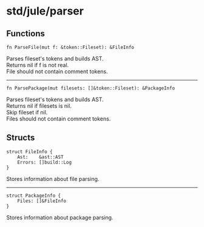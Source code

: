 # std/jule/parser

## Functions
```jule
fn ParseFile(mut f: &token::Fileset): &FileInfo
```
Parses fileset's tokens and builds AST.\
Returns nil if f is not real. \
File should not contain comment tokens.

---

```jule
fn ParsePackage(mut filesets: []&token::Fileset): &PackageInfo
```
Parses fileset's tokens and builds AST.\
Returns nil if filesets is nil.\
Skip fileset if nil. \
Files should not contain comment tokens.

## Structs
```jule
struct FileInfo {
    Ast:    &ast::AST
    Errors: []build::Log
}
```
Stores information about file parsing.

---

```jule
struct PackageInfo {
    Files: []&FileInfo
}
```
Stores information about package parsing. 